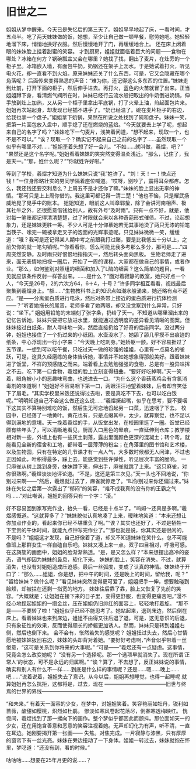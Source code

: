 # 旧世之二

姐姐从梦中醒来。今天已是失忆后的第三天了。姐姐早早地起了床，一看时间，才五点半。吃了两天妹妹做的饭，她想，至少让自己做一顿早餐，慰劳她吧。她轻轻地溜下床，悄悄地换好衣服。然后慢慢地开了门，再缓缓地合上。
还在床上闭着眼的妹妹脸上挂着甜蜜的笑容。
才到厨房，姐姐就面临着巨大的问题——食物在哪处？冰箱在何方？锅碗瓢盆又会在哪里？她找了找，翻出了麦片，在灶旁的一个柜子里。冰箱嵌入墙，有面包牛奶，奶锅还在架子上沥水。于是她试着打火，听见电火花，却一直看不到火焰。原来妹妹还关了什么东西，可是，它又会隐藏在哪个角落呢？
后面传来变得熟悉的声音：“难为你，还记得这么多东西的位置。”妹妹走到灶前，打开下面的柜子，然后伸手进去。再打火，蓝色的火苗就冒了出来。正当姐姐蹲下身，看清燃气阀所在时，妹妹已经行云流水般把取出的牛奶倒进奶锅，伸手放到灶上加热，又从另一个柜子里拿出平底锅，打了火晕上油，煎起面包片来。姐姐再次站起身，却发现已经插不进手了。“奶已经温了。碗在麦片柜子的右边，给我也拿一个盘子。”姐姐拿下奶锅，果然在所说之处找到了碗和盘子。妹妹一笑，把第一片面包放入盘中，顺手熄了还在燃烧的蓝焰。“今天就要去上学了呢，想起来自己的名字了吗？”妹妹吃下一勺麦片，浅笑着问道，“想不起来，现取一个，也不是不可以。”
“诶？现取一个？确实记不起来自己之前的名字了……虽然现取一个似乎有哪里不对……”姐姐歪着头想了好一会儿。“不如……就叫做，羲煜，吧？”
“果然还是这个名字呢。”姐姐看着妹妹的笑突然变得温柔浅近。“那么，记住了，我是天一。”“那，姓什么呢？”“你就姓许好啦。”

等到了学校，羲煜才知道为什么妹妹只说“我”姓许了。“刘！天！一！快点还钱！”一位身形略壮实的男同学隔着座位喊道。“哎呀，别吵了，震得耳朵都疼。怎么，我还钱还要交利息么？上周五不是才还你了嘛。”妹妹的脸上显出无辜的神情。“那可只是上上周你借的。我这里可都记得一清二楚！”他也不恼，只是耀武扬威地晃了晃手中的账本。
姐姐知道，眼前这人叫章郓蛰，除了会讲河南相声、极其社牛之外，还很愿意借钱给别人，故有外号“及时雨”。只有一点不好，就是，他对每一笔账都记得清清楚楚，过了时限就会来以各种奇葩形式催债。不过，论起想象力，还是妹妹更胜一筹。不少人可是十分仰慕她若无其事地烫了两只无漆的铅笔当筷子、嗦完一碗被拿走叉子的泡面的光辉事迹呢。只见妹妹微微一笑，缓缓道：“哦？我可是还记得某人期中考之前跟我打过赌，要是比我低五十分以上，之前欠你的就一笔勾销呢。”“你看看你，恁么可能比我多考那么多分，那可是……”四周突然安静。及时雨只好恨恨地指指天一，然后转头面向黑板。
生物老师走了进来，面无表情地扫视一圈后，开始了一周的课程。大家都在做自己的事情，或者作业。“那么，如何鉴别对照组的细菌和加入了L酶的细菌？这么简单的题目，一看见就应该条件反射一样答出来。……是什么？”面对着寂静的教室，她只好点一个人，“今天是26号，2的六次方64，6＋4，十号？”许多同学相互看看，视线最后聚集到羲煜身上。“额……”生物教科书上的知识点如潮水般涌来，她还略有点不适应。“是——分离蛋白质进行电泳，然后对条带上接近的蛋白质进行抗体检测——？”听着她拖长的尾音，老师多看了她两眼，却又没觉察到什么异常，只好说：“坐下。”
姐姐用铅笔的末端刻了张字条，扔给了天一。不知道从哪里溜出来的记忆告诉她，妹妹只要把它放进水里，就能通过透明度的差异看见清晰的图案。但妹妹接过白纸条，耐人寻味地一笑，然后直接扔给了好奇的后座同学。没过两分钟，姐姐也接住了一个扔过来的小纸团。水壶没水了。她舔了舔几乎摸不出痕迹的纸条，中心浮现出一行小字来：“今天晚上吃刺身。”她娇躯一颤。好不容易捱过了五节课。一想到可以吃午餐，只吃过天一做的珍馐的姐姐，心里有一点莫名的雀跃，可是，这具久经磨练的身体告诉她，事情并不如她想象得那般美好。跟着妹妹进了饭堂，不祥的预感随之而来。端着看上去勉勉强强的食物，总是有一股异味挥之不去。吃下第一口食物，羲煜的脸上立刻变得扭曲。“要好好吃掉啊。”天一笑着，眼角被小小的恶趣味弯曲，也送进去一口。“为什么这个香菇蒸鸡会有含氯消毒剂的味道啊！”姐姐好不容易咽下第一口，两眼汪汪地望着妹妹，后者却含笑低下了眉毛。“其实学校里米饭还说得过去啦，要是真吃不下去，也可以吃白饭呢。”“明明知道自己不会这么做还这么说……”羲煜撅起嘴，似乎在思考，要不要咽下这其实不算特别难吃的饭，然后生无可恋地舀起另一口菜，迅速咽了下去。
校园中，已经落了一地黄叶。黄花也有，只是点缀其中，太少，就算察觉，也不足以得到满地的意境。天一挽着羲煜的手，从饭堂出发，在校园里逛了一圈。饭堂已经颇有些年头了，可以清晰地看见，厨房入口黑色的晕痕，一直延伸到仓库；教学楼相对新一些，外墙上也有一些灰土剥落，露出里面颜色更深的混凝土；转个弯，就能看见全新的宿舍和工地，都带着一层薄薄的粉尘；在角落里的图书馆和艺术楼，以及生物园，只有在特定的几节课才有一点人气，大多数时候都无人问津，不过也正因如此，叶积得最多，踩上去，能感觉到些许弹性，听见层次丰富的脆响。
一只麻雀从树上跳到身旁，妹妹蹲下来，伸出手，麻雀就跳了上来。“这只麻雀，对你很熟啊。”羲煜淡淡地评论道。“不是，这还是第三次见。”天一头也不回地说，“你别过来啊——”然后，羲煜就过去了，麻雀就惊走了。“叫你别过来你还偏过来。”妹妹在失忆之后第一次露出了“郁闷”的笑容，“难不成我真的没有你的王霸之气吗……”对此嘲讽，姐姐的回答只有一个字：“滚。”

好不容易回到家写完作业，抬头一看，已经是十点半了。“呜姆～还真是多啊。”羲煜感慨道。“这就算多了？”妹妹貌似认真地凑了上来，暧昧地笑道：“本来还想让你加点作业的，看起来你已经不堪重负了啊。”“诶？其实也还好了，不过是牺牲一下宝贵的午休时间，就能九点钟写完作业了。”“那也就是说，你其实还是很闲的，不是吗？”姐姐这才发现，自己好像着了道，却又不知道妹妹在笑什么。总不可能像班上那群女生一样自磕自乐吧。妹妹又凑上来一点。双子四目相对，呼吸可感。在这旖旎的画面中，姐姐的脸渐渐熟透。“是，是又怎么样？”本来想摆出高冷的姿态，语气却因为妹妹的鼻息，软化下来。
妹妹的脸上，笑容在消失。不过，就算消失，也没有对姐姐造成压迫感。最后一丝弧度，变成了认真的神情。妹妹终于开口了：“那么……姐姐，你是想，把中午的时间，还是晚上的时间，留给我，呢？”
“留给妹妹？做什么呢？”看见妹妹突然变得更可爱了，姐姐把手一伸，想要触碰到脸颊，却被拦在还剩一指宽的地方。
妹妹往后靠了靠，脸上又恢复了先前的笑容。“大概就是；让姐姐在接下来的日子里，变得更舒服，也变得更痛苦吧。”漫不经心地捏起姐姐的一绺金丝，压在姐姐仍旧绯红的面容上，轻轻地打着旋。
“那不是——不要转了啦！”姐姐似乎已经不能思考了。她站起来，退到床边，然后倒在床上。看着妹妹也来到床边，姐姐不由得又往后退了退，可是，这无意识的后退，只有象征性的效果，反而使得颀长的娇躯更加诱人。然而，妹妹只是转到姐姐右侧，然后也倒下来。
会不会有，怅然若失的感觉呢？
姐姐扭过头去，然后心甘情愿地被妹妹扳回右边，妹妹的头却背对着她。“要好好考虑啊，”声音似乎带着一丝倦意，“这可是关系到你将来的大事呢。”
“可是——”羲煜还有一点疑虑。这事情，究竟会怎么改变她呢？
“没有另一个选择呢。那一个选项早就消失了。现在所谓‘正常人’的状态，可不是永远的归属啊。”
“诶？算了，不去想了，反正妹妹说的事情，确实和别人有什么不一样……到底是什么样的事情呢？还是……嗯……晚上……吧……”说着说着，姐姐失去了意识。从今以后，姐姐再想睡觉，也得一起睡呢
就算姐姐再怎么抗拒，这都将是，过去，现在
————————————旧世与终焉的世界的界线————————————

“和未来。”
有着天一面容的少女，在梦中，对姐姐笑着。笑容艳丽如牡丹，锐利如蔷薇，酸甜如樱桃，炽烈如杜鹃。
惨淡如寒风卷起花落尽，倒春寒透梅映红。
恍惚间，羲煜找到了那一摞向下的画作。整个梦似乎都因此而颤抖。那位面如天一的少女，还在用饱含善意和恶意的笑容注视着她。无声却幻化为有声，听不清，一直在耳边。她刚要揭开第一张画——
失焦。对焦完成。一片寂静与漆黑，只有厚厚的窗帘下有一丝光亮。妹妹在旁边扭动了一下身体。姐姐一转过去，妹妹就抱在怀里，梦呓道：“还没有到，看的时候。”

咕咕咕……想要在25年月更的说……？